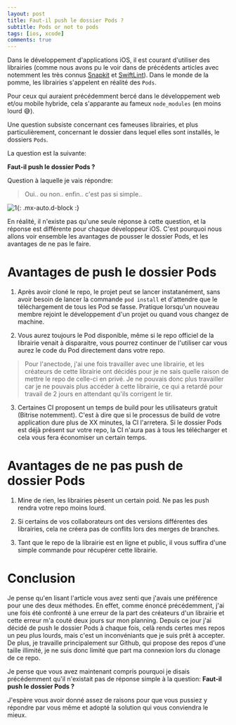 ```yaml
---
layout: post
title: Faut-il push le dossier Pods ?
subtitle: Pods or not to pods
tags: [ios, xcode]
comments: true
---
```


Dans le développement d'applications iOS, il est courant d'utiliser des librairies (comme nous avons pu le voir dans de précédents articles avec notemment les très connus [Snapkit](https://github.com/SnapKit/SnapKit) et [SwiftLint](https://github.com/realm/SwiftLint)). Dans le monde de la pomme, les librairies s'appelent en réalité des `Pods`.

Pour ceux qui auraient précédemment bercé dans le développement web et/ou mobile hybride, cela s'apparante au fameux `node_modules` (en moins lourd 😅).

Une question subsiste concernant ces fameuses librairies, et plus particulièrement, concernant le dossier dans lequel elles sont installés, le dossiers `Pods`.

La question est la suivante:

**Faut-il push le dossier Pods ?**

Question à laquelle je vais répondre:

> Oui.. ou non.. enfin.. c'est pas si simple..


![1](https://raw.githubusercontent.com/sonnyfournier/blog/master/assets/img/pods-or-not-pods/1.jpg){: .mx-auto.d-block :}


En réalité, il n'existe pas qu'une seule réponse à cette question, et la réponse est différente pour chaque développeur iOS. C'est pourquoi nous allons voir ensemble les avantages de pousser le dossier Pods, et les avantages de ne pas le faire.


# Avantages de push le dossier Pods

1. Après avoir cloné le repo, le projet peut se lancer instatanément, sans avoir besoin de lancer la commande `pod install` et d'attendre que le téléchargement de tous les Pod se fasse. Pratique lorsqu'un nouveau membre rejoint le développement d'un projet ou quand vous changez de machine.

2. Vous aurez toujours le Pod disponible, même si le repo officiel de la librairie venait à disparaitre, vous pourrez continuer de l'utiliser car vous aurez le code du Pod directement dans votre repo.

> Pour l'anectode, j'ai une fois travailler avec une librairie, et les créateurs de cette librairie ont décidés pour je ne sais quelle raison de mettre le repo de celle-ci en privé. Je ne pouvais donc plus travailler car je ne pouvais plus accéder à cette librairie, ce qui a retardé pour travail de 2 jours en attendant qu'ils corrigent le tir.

3. Certaines CI proposent un temps de build pour les utilisateurs gratuit (Bitrise notemment). C'est à dire que si le processus de build de votre application dure plus de XX minutes, la CI l'arretera. Si le dossier Pods est déjà présent sur votre repo, la CI n'aura pas à tous les télécharger et cela vous fera économiser un certain temps.


# Avantages de ne pas push de dossier Pods

1. Mine de rien, les librairies pèsent un certain poid. Ne pas les push rendra votre repo moins lourd.

2. Si certains de vos collaborateurs ont des versions différentes des librairies, cela ne créera pas de conflits lors des merges de branches.

3. Tant que le repo de la librairie est en ligne et public, il vous suffira d'une simple commande pour récupérer cette librairie.


# Conclusion

Je pense qu'en lisant l'article vous avez senti que j'avais une préférence pour une des deux méthodes.
En effet, comme énoncé précédemment, j'ai une fois été confronté à une erreur de la part des créateurs d'un librairie et cette erreur m'a couté deux jours sur mon planning. Depuis ce jour j'ai décidé de push le dossier Pods à chaque fois, celà rends certes mes repos un peu plus lourds, mais c'est un inconvéniants que je suis prêt à accepter. De plus, je travaille principalement sur Github, qui propose des repos d'une taille illimité, je ne suis donc limité que part ma connexion lors du clonage de ce repo.

Je pense que vous avez maintenant compris pourquoi je disais précédemment qu'il n'existait pas de réponse simple à la question: **Faut-il push le dossier Pods ?**

J'espère vous avoir donné assez de raisons pour que vous pussiez y répondre par vous même et adopté la solution qui vous conviendra le mieux.